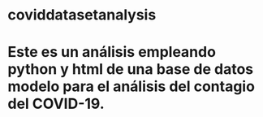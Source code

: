 # coviddatasetanalysis
# Este es un análisis empleando python y html de una base de datos modelo para el análisis del contagio del COVID-19.
